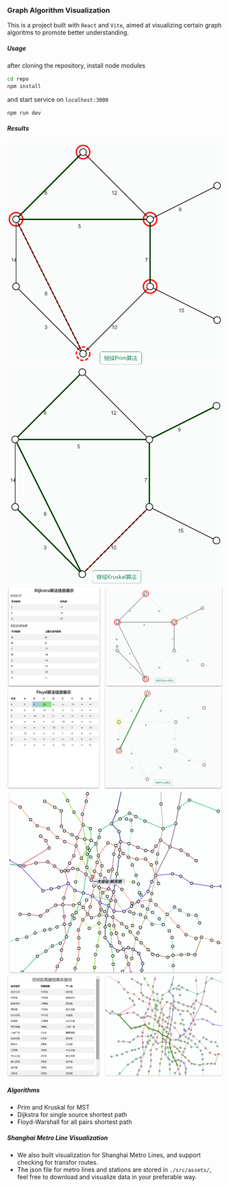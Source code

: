 ### Graph Algorithm Visualization
This is a project built with `React` and `Vite`, aimed at visualizing certain graph algoritms to promote better understanding.
##### Usage
after cloning the repository, install node modules
```bash
cd repo
npm install
```
and start service on `localhost:3000`
```bash
npm run dev
```
##### Results
![Prim Visualization](images/prim算法运行过程.png "prim visualization")
![Kruskal Visualization](images/kruskal算法运行过程.png "kruskal visualization")
![Dijkstra Visualization](images/dijkstra算法运行过程.png "Dijkstra Visualization")
![Floyd Visualization](images/Floyd算法过程.png "Floyd Visualization")
![Metro Lines](images/上海地铁线路图.png "Shanghai Metro Lines")
![Transfer Routes](images/换乘路线图.png "Transfer Routes")
##### Algorithms
- Prim and Kruskal for MST
- Dijkstra for single source shortest path
- Floyd-Warshall for all pairs shortest path
##### Shanghai Metro Line Visualization
- We also built visualization for Shanghai Metro Lines, and support checking for transfor routes.
- The json file for metro lines and stations are stored in `./src/assets/`, feel free to download and visualize data in your preferable way.